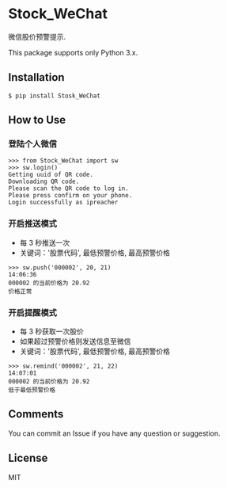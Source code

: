 # Stock_WeChat

微信股价预警提示.

This package supports only Python 3.x.


## Installation

    $ pip install Stosk_WeChat

## How to Use

### 登陆个人微信

    >>> from Stock_WeChat import sw
    >>> sw.login()
    Getting uuid of QR code.
    Downloading QR code.
    Please scan the QR code to log in.
    Please press confirm on your phone.
    Login successfully as ipreacher


### 开启推送模式
* 每 3 秒推送一次
* 关键词：'股票代码', 最低预警价格, 最高预警价格

```
>>> sw.push('000002', 20, 21)
14:06:36
000002 的当前价格为 20.92
价格正常
```

### 开启提醒模式
* 每 3 秒获取一次股价
* 如果超过预警价格则发送信息至微信
* 关键词：'股票代码', 最低预警价格, 最高预警价格

```
>>> sw.remind('000002', 21, 22)
14:07:01
000002 的当前价格为 20.92
低于最低预警价格
```

## Comments

You can commit an Issue if you have any question or suggestion.


## License

MIT
